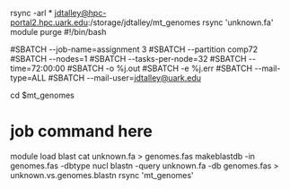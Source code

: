 rsync -arl * jdtalley@hpc-portal2.hpc.uark.edu:/storage/jdtalley/mt_genomes
rsync 'unknown.fa'
module purge 
#!/bin/bash

#SBATCH --job-name=assignment 3
#SBATCH --partition comp72
#SBATCH --nodes=1
#SBATCH --tasks-per-node=32
#SBATCH --time=72:00:00
#SBATCH -o %j.out
#SBATCH -e %j.err
#SBATCH --mail-type=ALL
#SBATCH --mail-user=jdtalley@uark.edu

cd $mt_genomes

# job command here
module load blast
cat unknown.fa > genomes.fas
makeblastdb -in genomes.fas -dbtype nucl
blastn -query unknown.fa -db genomes.fas > unknown.vs.genomes.blastn
rsync 'mt_genomes'